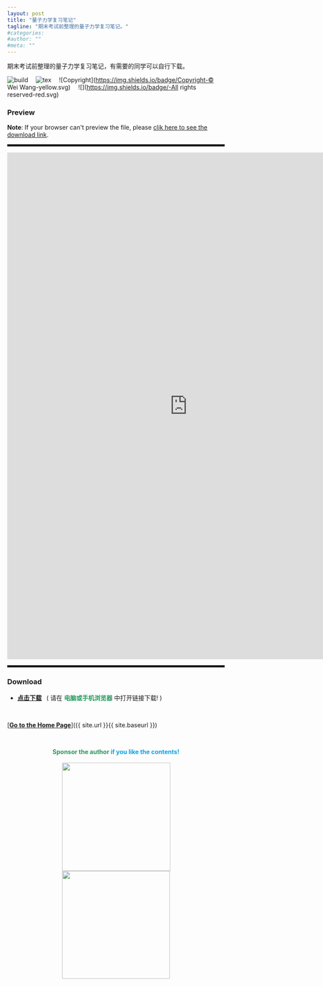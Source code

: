 ```yaml
---
layout: post
title: "量子力学复习笔记"
tagline: "期末考试前整理的量子力学复习笔记。"
#categories: 
#author: ""
#meta: ""
---
```

期末考试前整理的量子力学复习笔记，有需要的同学可以自行下载。

![build](https://img.shields.io/badge/build-succeeded-brightgreen.svg) &emsp;![tex](https://img.shields.io/badge/TeX-XeLaTeX-blue.svg) &emsp;![Copyright](https://img.shields.io/badge/Copyright-© Wei Wang-yellow.svg) &emsp;![](https://img.shields.io/badge/-All rights reserved-red.svg)

### Preview

**Note**: If your browser can't preview the file, please [clik here to see the download link](#download "Download").
<hr style="height:5px;" />
<embed src="https://raw.githubusercontent.com/wwang721/Memo/master/Quantum-Mechanics/QM_Review.pdf" width="833" height="1175" >
<hr style="height:5px;" />

### Download<span id="download"></span>

* [**点击下载**](https://raw.githubusercontent.com/wwang721/Memo/master/Quantum-Mechanics/QM_Review.pdf "https://raw.githubusercontent.com/wwang721/Memo/master/Quantum-Mechanics/QM_Review.pdf") &ensp;( 请在 <font color="#26975b"><b>电脑或手机浏览器</b></font> 中打开链接下载! )

&ensp;

[<b><u>Go to the Home Page</u></b>]({{ site.url }}{{ site.baseurl }})

&ensp;

<center class="half">
<font color="#26975b"><b>Sponsor the author </b></font><font color="#08a2e4"><b>if you like the contents!</b></font><br/><br/>
</center>

<center class="half">
    <img src="https://nono721-1300921342.cos.ap-shanghai.myqcloud.com/WechatPay.png" width="251" style="margin-right:10px;margin-left:10px"/><img src="https://nono721-1300921342.cos.ap-shanghai.myqcloud.com/AliPay.png" width="250" style="margin-right:10px;margin-left:10px"/>
</center>

&ensp;